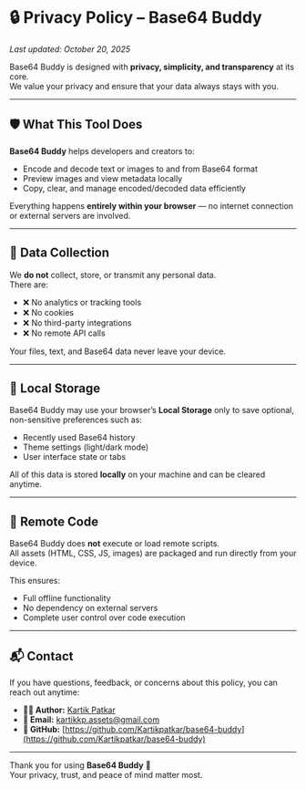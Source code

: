 # 🔒 Privacy Policy – Base64 Buddy

_Last updated: October 20, 2025_

Base64 Buddy is designed with **privacy, simplicity, and transparency** at its core.  
We value your privacy and ensure that your data always stays with you.

---

## 🛡️ What This Tool Does

**Base64 Buddy** helps developers and creators to:
- Encode and decode text or images to and from Base64 format  
- Preview images and view metadata locally  
- Copy, clear, and manage encoded/decoded data efficiently  

Everything happens **entirely within your browser** — no internet connection or external servers are involved.

---

## 🔐 Data Collection

We **do not** collect, store, or transmit any personal data.  
There are:
- ❌ No analytics or tracking tools  
- ❌ No cookies  
- ❌ No third-party integrations  
- ❌ No remote API calls  

Your files, text, and Base64 data never leave your device.

---

## 💾 Local Storage

Base64 Buddy may use your browser’s **Local Storage** only to save optional, non-sensitive preferences such as:
- Recently used Base64 history  
- Theme settings (light/dark mode)  
- User interface state or tabs  

All of this data is stored **locally** on your machine and can be cleared anytime.

---

## 🧱 Remote Code

Base64 Buddy does **not** execute or load remote scripts.  
All assets (HTML, CSS, JS, images) are packaged and run directly from your device.

This ensures:
- Full offline functionality  
- No dependency on external servers  
- Complete user control over code execution

---

## 📬 Contact

If you have questions, feedback, or concerns about this policy, you can reach out anytime:

- **👨‍💻 Author:** [Kartik Patkar](https://www.linkedin.com/in/kartik-patkar)  
- **📧 Email:** [kartikkp.assets@gmail.com](mailto:kartikkp.assets@gmail.com)  
- **🐙 GitHub:** [https://github.com/Kartikpatkar/base64-buddy](https://github.com/Kartikpatkar/base64-buddy)

---

Thank you for using **Base64 Buddy** 💙  
Your privacy, trust, and peace of mind matter most.
